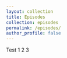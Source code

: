 ```yaml
---
layout: collection
title: Episodes
collection: episodes
permalink: /episodes/
author_profile: false
---
```


Test 1 2 3

